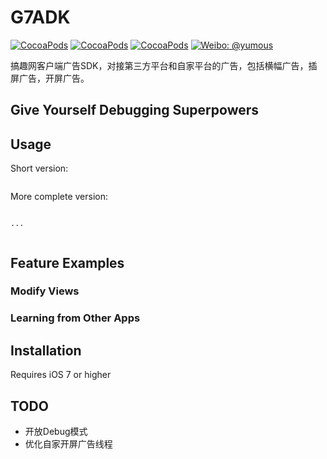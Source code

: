 # G7ADK

[![CocoaPods](https://img.shields.io/cocoapods/v/FLEX.svg)](http://cocoapods.org/?q=G7ADK)
 [![CocoaPods](https://img.shields.io/cocoapods/l/FLEX.svg)](https://github.com/gao7ios/G7ADK/blob/master/LICENSE)
 [![CocoaPods](https://img.shields.io/cocoapods/p/FLEX.svg)]()
 [![Weibo: @yumous](https://img.shields.io/badge/contact-@ryanolsonk-blue.svg?style=flat)](http://weibo.com/aboutios)

搞趣网客户端广告SDK，对接第三方平台和自家平台的广告，包括横幅广告，插屏广告，开屏广告。

## Give Yourself Debugging Superpowers

## Usage


Short version:

```objc

```

More complete version:

```objc

...


```

## Feature Examples
### Modify Views

### Learning from Other Apps


## Installation
Requires iOS 7 or higher

## TODO
- 开放Debug模式
- 优化自家开屏广告线程
